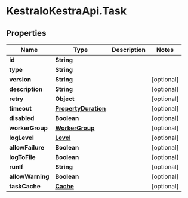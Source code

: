 # KestraIoKestraApi.Task

## Properties

Name | Type | Description | Notes
------------ | ------------- | ------------- | -------------
**id** | **String** |  | 
**type** | **String** |  | 
**version** | **String** |  | [optional] 
**description** | **String** |  | [optional] 
**retry** | **Object** |  | [optional] 
**timeout** | [**PropertyDuration**](PropertyDuration.md) |  | [optional] 
**disabled** | **Boolean** |  | [optional] 
**workerGroup** | [**WorkerGroup**](WorkerGroup.md) |  | [optional] 
**logLevel** | [**Level**](Level.md) |  | [optional] 
**allowFailure** | **Boolean** |  | [optional] 
**logToFile** | **Boolean** |  | [optional] 
**runIf** | **String** |  | [optional] 
**allowWarning** | **Boolean** |  | [optional] 
**taskCache** | [**Cache**](Cache.md) |  | [optional] 


